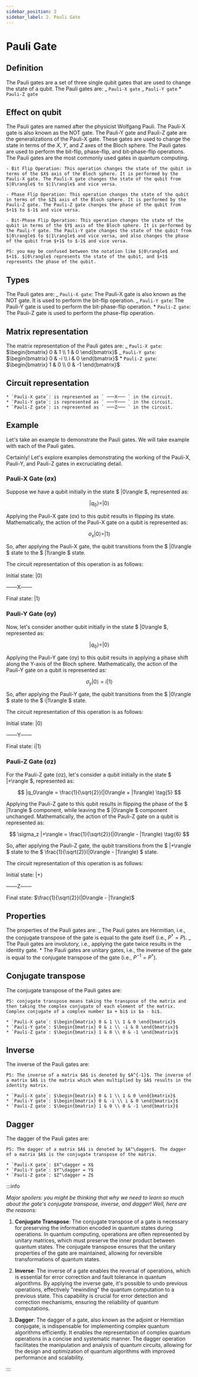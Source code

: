 ```yaml
---
sidebar_position: 2
sidebar_label: 2. Pauli Gate
---
```


# Pauli Gate

## Definition

The Pauli gates are a set of three single qubit gates that are used to change the state of a qubit. The Pauli gates are:
_ `Pauli-X gate`
_ `Pauli-Y gate` \* `Pauli-Z gate`

## Effect on qubit

The Pauli gates are named after the physicist Wolfgang Pauli. The Pauli-X gate is also known as the NOT gate. The Pauli-Y gate and Pauli-Z gate are the generalizations of the Pauli-X gate. These gates are used to change the state in terms of the $X$, $Y$, and $Z$ axes of the Bloch sphere. The Pauli gates are used to perform the bit-flip, phase-flip, and bit-phase-flip operations. The Pauli gates are the most commonly used gates in quantum computing.

    - Bit Flip Operation: This operation changes the state of the qubit in terms of the $X$ axis of the Bloch sphere. It is performed by the Pauli-X gate. The Pauli-X gate changes the state of the qubit from $|0\rangle$ to $|1\rangle$ and vice versa.

    - Phase Flip Operation: This operation changes the state of the qubit in terms of the $Z$ axis of the Bloch sphere. It is performed by the Pauli-Z gate. The Pauli-Z gate changes the phase of the qubit from $+1$ to $-1$ and vice versa.

    - Bit-Phase Flip Operation: This operation changes the state of the qubit in terms of the $Y$ axis of the Bloch sphere. It is performed by the Pauli-Y gate. The Pauli-Y gate changes the state of the qubit from $|0\rangle$ to $|1\rangle$ and vice versa, and also changes the phase of the qubit from $+1$ to $-1$ and vice versa.

    PS: you may be confused between the notation like $|0\rangle$ and $+1$. $|0\rangle$ represents the state of the qubit, and $+1$ represents the phase of the qubit.

## Types

The Pauli gates are:
_ `Pauli-X gate`: The Pauli-X gate is also known as the NOT gate. It is used to perform the bit-flip operation.
_ `Pauli-Y gate`: The Pauli-Y gate is used to perform the bit-phase-flip operation. \* `Pauli-Z gate`: The Pauli-Z gate is used to perform the phase-flip operation.

## Matrix representation

The matrix representation of the Pauli gates are:
_ `Pauli-X gate`: $\begin{bmatrix} 0 & 1 \\ 1 & 0 \end{bmatrix}$
_ `Pauli-Y gate`: $\begin{bmatrix} 0 & -i \\ i & 0 \end{bmatrix}$ \* `Pauli-Z gate`: $\begin{bmatrix} 1 & 0 \\ 0 & -1 \end{bmatrix}$

## Circuit representation

    * `Pauli-X gate`: is represented as ` ───X─── ` in the circuit.
    * `Pauli-Y gate`: is represented as ` ───Y─── ` in the circuit.
    * `Pauli-Z gate`: is represented as ` ───Z─── ` in the circuit.

## Example

Let's take an example to demonstrate the Pauli gates. We will take example with each of the Pauli gates.

Certainly! Let's explore examples demonstrating the working of the Pauli-X, Pauli-Y, and Pauli-Z gates in excruciating detail.

### Pauli-X Gate (σx)

Suppose we have a qubit initially in the state $ |0\rangle $, represented as:

$$
|q_0\rangle = |0\rangle
\tag{1}
$$

Applying the Pauli-X gate (σx) to this qubit results in flipping its state. Mathematically, the action of the Pauli-X gate on a qubit is represented as:

$$
\sigma_x |0\rangle = |1\rangle
\tag{2}
$$

So, after applying the Pauli-X gate, the qubit transitions from the $ |0\rangle $ state to the $ |1\rangle $ state.

The circuit representation of this operation is as follows:

Initial state: |0⟩

───X───

Final state: |1⟩

### Pauli-Y Gate (σy)

Now, let's consider another qubit initially in the state $ |0\rangle $, represented as:

$$
|q_0\rangle = |0\rangle
\tag{3}
$$

Applying the Pauli-Y gate (σy) to this qubit results in applying a phase shift along the Y-axis of the Bloch sphere. Mathematically, the action of the Pauli-Y gate on a qubit is represented as:

$$
\sigma_y |0\rangle = i|1\rangle
\tag{4}
$$

So, after applying the Pauli-Y gate, the qubit transitions from the $ |0\rangle $ state to the $ i|1\rangle $ state.

The circuit representation of this operation is as follows:

Initial state: |0⟩

───Y───

Final state: i|1⟩

### Pauli-Z Gate (σz)

For the Pauli-Z gate (σz), let's consider a qubit initially in the state $ |+\rangle $, represented as:

$$
|q_0\rangle = \frac{1}{\sqrt{2}}(|0\rangle + |1\rangle)
\tag{5}
$$

Applying the Pauli-Z gate to this qubit results in flipping the phase of the $ |1\rangle $ component, while leaving the $ |0\rangle $ component unchanged. Mathematically, the action of the Pauli-Z gate on a qubit is represented as:

$$
\sigma_z |+\rangle = \frac{1}{\sqrt{2}}(|0\rangle - |1\rangle)
\tag{6}
$$

So, after applying the Pauli-Z gate, the qubit transitions from the $ |+\rangle $ state to the $ \frac{1}{\sqrt{2}}(|0\rangle - |1\rangle) $ state.

The circuit representation of this operation is as follows:

Initial state: |+⟩

───Z───

Final state: $\frac{1}{\sqrt{2}}(|0\rangle - |1\rangle)$

## Properties

The properties of the Pauli gates are:
_ The Pauli gates are Hermitian, i.e., the conjugate transpose of the gate is equal to the gate itself (i.e., $P^\dagger = P$).
_ The Pauli gates are involutory, i.e., applying the gate twice results in the identity gate. \* The Pauli gates are unitary gates, i.e., the inverse of the gate is equal to the conjugate transpose of the gate (i.e., $P^{-1} = P^\dagger$).

## Conjugate transpose

The conjugate transpose of the Pauli gates are:

    PS: conjugate transpose means taking the transpose of the matrix and then taking the complex conjugate of each element of the matrix. Complex conjugate of a complex number $a + bi$ is $a - bi$.

    * `Pauli-X gate`: $\begin{bmatrix} 0 & 1 \\ 1 & 0 \end{bmatrix}$
    * `Pauli-Y gate`: $\begin{bmatrix} 0 & i \\ -i & 0 \end{bmatrix}$
    * `Pauli-Z gate`: $\begin{bmatrix} 1 & 0 \\ 0 & -1 \end{bmatrix}$

## Inverse

The inverse of the Pauli gates are:

    PS: The inverse of a matrix $A$ is denoted by $A^{-1}$. The inverse of a matrix $A$ is the matrix which when multiplied by $A$ results in the identity matrix.

    * `Pauli-X gate`: $\begin{bmatrix} 0 & 1 \\ 1 & 0 \end{bmatrix}$
    * `Pauli-Y gate`: $\begin{bmatrix} 0 & -i \\ i & 0 \end{bmatrix}$
    * `Pauli-Z gate`: $\begin{bmatrix} 1 & 0 \\ 0 & -1 \end{bmatrix}$

## Dagger

The dagger of the Pauli gates are:

    PS: The dagger of a matrix $A$ is denoted by $A^\dagger$. The dagger of a matrix $A$ is the conjugate transpose of the matrix.

    * `Pauli-X gate`: $X^\dagger = X$
    * `Pauli-Y gate`: $Y^\dagger = Y$
    * `Pauli-Z gate`: $Z^\dagger = Z$

:::info

_Major spoilers: you might be thinking that why we need to learn so much about the gate's conjugate transpose, inverse, and dagger! Well, here are the reasons:_

1. **Conjugate Transpose**: The conjugate transpose of a gate is necessary for preserving the information encoded in quantum states during operations. In quantum computing, operations are often represented by unitary matrices, which must preserve the inner product between quantum states. The conjugate transpose ensures that the unitary properties of the gate are maintained, allowing for reversible transformations of quantum states.

2. **Inverse**: The inverse of a gate enables the reversal of operations, which is essential for error correction and fault tolerance in quantum algorithms. By applying the inverse gate, it's possible to undo previous operations, effectively "rewinding" the quantum computation to a previous state. This capability is crucial for error detection and correction mechanisms, ensuring the reliability of quantum computations.

3. **Dagger**: The dagger of a gate, also known as the adjoint or Hermitian conjugate, is indispensable for implementing complex quantum algorithms efficiently. It enables the representation of complex quantum operations in a concise and systematic manner. The dagger operation facilitates the manipulation and analysis of quantum circuits, allowing for the design and optimization of quantum algorithms with improved performance and scalability.

:::

